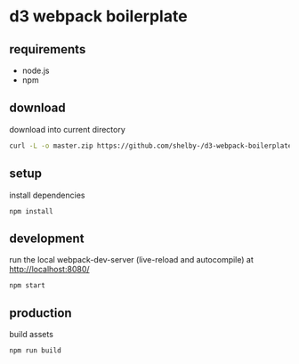 d3 webpack boilerplate
===========
## requirements
- node.js
- npm

## download
download into current directory
```sh
curl -L -o master.zip https://github.com/shelby-/d3-webpack-boilerplate/archive/master.zip && unzip master.zip && rm master.zip
```

## setup
install dependencies
```
npm install
```
## development
run the local webpack-dev-server (live-reload and autocompile) at [http://localhost:8080/](http://localhost:8080/)
```
npm start
```
## production
build assets
```
npm run build 
```